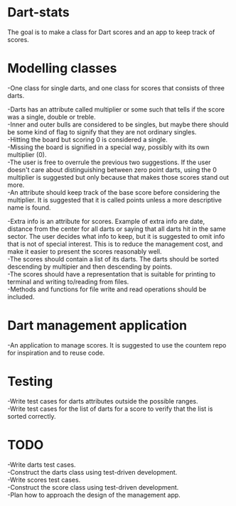 # Dart-stats
The goal is to make a class for Dart scores and an app to keep track of scores.

# Modelling classes
-One class for single darts, and one class for scores that consists of three darts.

-Darts has an attribute called multiplier or some such that tells if the score was a single, double or treble.  
-Inner and outer bulls are considered to be singles, but maybe there should be some kind of flag to signify that they are not ordinary singles.  
-Hitting the board but scoring 0 is considered a single.  
-Missing the board is signified in a special way, possibly with its own multiplier (0).  
-The user is free to overrule the previous two suggestions. If the user doesn't care about distinguishing between zero point darts, using the 0 multiplier is suggested but only because that makes those scores stand out more.  
-An attribute should keep track of the base score before considering the multiplier. It is suggested that it is called points unless a more descriptive name is found.  

-Extra info is an attribute for scores. Example of extra info are date, distance from the center for all darts or saying that all darts hit in the same sector. 
The user decides what info to keep, but it is suggested to omit info that is not of special interest. This is to reduce the management cost, and make it easier to present the scores reasonably well.  
-The scores should contain a list of its darts. The darts should be sorted descending by multipier and then descending by points.  
-The scores should have a representation that is suitable for printing to terminal and writing to/reading from files.  
-Methods and functions for file write and read operations should be included.

# Dart management application
-An application to manage scores. It is suggested to use the countem repo for inspiration and to reuse code.  

# Testing
-Write test cases for darts attributes outside the possible ranges.  
-Write test cases for the list of darts for a score to verify that the list is sorted correctly.  

# TODO
-Write darts test cases.  
-Construct the darts class using test-driven development.  
-Write scores test cases.  
-Construct the score class using test-driven development.  
-Plan how to approach the design of the management app.
